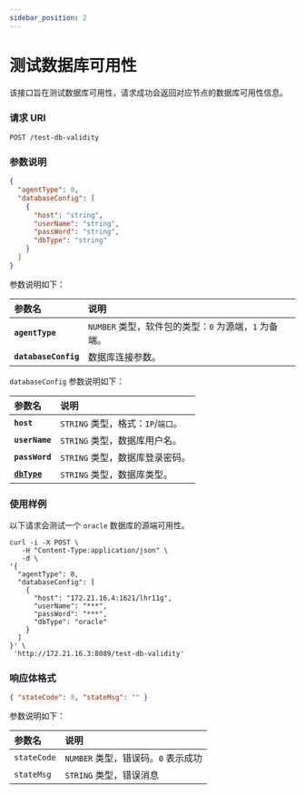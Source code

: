 ```yaml
---
sidebar_position: 2
---
```


# 测试数据库可用性

该接口旨在测试数据库可用性，请求成功会返回对应节点的数据库可用性信息。

### 请求 URI

`POST /test-db-validity`

### 参数说明

```json
{
  "agentType": 0,
  "databaseConfig": [
    {
      "host": "string",
      "userName": "string",
      "passWord": "string",
      "dbType": "string"
    }
  ]
}
```

参数说明如下：

| 参数名               | 说明                                                  |
| :------------------- | :---------------------------------------------------- |
| **`agentType`**      | `NUMBER` 类型，软件包的类型：`0` 为源端，`1` 为备端。 |
| **`databaseConfig`** | 数据库连接参数。                                      |

`databaseConfig` 参数说明如下：

| 参数名                               | 说明                               |
| :----------------------------------- | :--------------------------------- |
| **`host`**                           | `STRING` 类型，格式：`IP`/`端口`。 |
| **`userName`**                       | `STRING` 类型，数据库用户名。      |
| **`passWord`**                       | `STRING` 类型，数据库登录密码。    |
| [**`dbType`**](/intro/db-support.md) | `STRING` 类型，数据库类型。        |

### 使用样例

以下请求会测试一个 `oracle` 数据库的源端可用性。

```shell
curl -i -X POST \
   -H "Content-Type:application/json" \
   -d \
'{
  "agentType": 0,
  "databaseConfig": [
    {
      "host": "172.21.16.4:1621/lhr11g",
      "userName": "***",
      "passWord": "***",
      "dbType": "oracle"
    }
  ]
}' \
 'http://172.21.16.3:8089/test-db-validity'
```

### 响应体格式

```json
{ "stateCode": 0, "stateMsg": "" }
```

参数说明如下：

| 参数名      | 说明                                |
| :---------- | :---------------------------------- |
| `stateCode` | `NUMBER` 类型，错误码。`0` 表示成功 |
| `stateMsg`  | `STRING` 类型，错误消息             |

